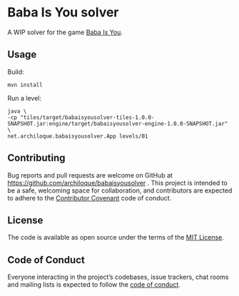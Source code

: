 # Baba Is You solver

A WIP solver for the game [Baba Is You](https://hempuli.com/baba/).

## Usage

Build:

```
mvn install
```

Run a level:
```
java \
-cp "tiles/target/babaisyousolver-tiles-1.0.0-SNAPSHOT.jar:engine/target/babaisyousolver-engine-1.0.0-SNAPSHOT.jar" \
net.archiloque.babaisyousolver.App levels/01
```

 
## Contributing

Bug reports and pull requests are welcome on GitHub at https://github.com/archiloque/babaisyousolver .
This project is intended to be a safe, welcoming space for collaboration, and contributors are expected to adhere to the [Contributor Covenant](http://contributor-covenant.org) code of conduct.

## License

The code is available as open source under the terms of the [MIT License](https://opensource.org/licenses/MIT).

## Code of Conduct

Everyone interacting in the project’s codebases, issue trackers, chat rooms and mailing lists is expected to follow the [code of conduct](https://github.com/archiloque/babaisyousolver/blob/master/CODE_OF_CONDUCT.md).

